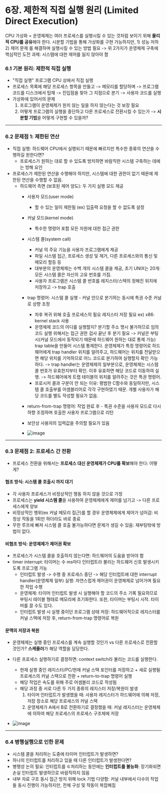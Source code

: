 # 6장. 제한적 직접 실행 원리 (Limited Direct Execution)

CPU 가상화 = 운영체제는 여러 프로세스를 실행시킬 수 있는 것처럼 보이기 위해 **물리적 CPU를 공유**해야 한다.
시분할 기법을 통해 가상화를 구현 가능하지만, 1) 성능 저하 2) 제어 문제 를 해결하며 실행시킬 수 있는 방법 필요
-> 위 2가지가 운영체제 구축에 핵심적인 도전 과제: 시스템에 대한 제어를 잃지 않아야 함

### 6.1 기본 원리: 제한적 직접 실행
- "직접 실행" 프로그램 CPU 상에서 직접 실행
- 프로세스 목록에 해당 프로세스 항목을 만들고 -> 메모리를 할당하며 -> 프로그램 코드를 디스크에서 탑재 -> 진입점을 찾아 그 지점으로 분기 -> 사용자 코드를 실행
- 가상화에 있어서의 문제
  1. 프로그램이 운영체제가 원치 않는 일을 하지 않는다는 것 보장 필요
  2. 어떻게 프로그램의 실행을 중단하고 다른 프로세스로 전환시킬 수 있는가
-> **시분할 기법**을 어떻게 구현할 수 있을까?

-----

### 6.2 문제점 1: 제한된 연산
- 직접 실행: 하드웨어 CPU에서 실행되기 때문에 빠르지만 특수한 종류의 연산을 수행하길 원한다면?
  - 프로세스가 원하는 대로 할 수 있도록 방치하면 바람직한 시스템 구축하는 데에는 방해 요인
- 프로세스가 제한된 연산을 수행해야 하지만, 시스템에 대한 권한이 없기 때문에 제한된 연산을 수행할 수 없음.
  - 하드웨어 측면 (보호된 제어 양도): 두 가지 실행 모드 제공
    - 사용자 모드(user mode)
      - 할 수 있는 일이 제한됨 (ex) 입출력 요청을 할 수 없도록 설정
    - 커널 모드(kernel mode)
      - 특수한 명령어 포함 모든 자원에 대한 접근 권한
    - 시스템 콜(system call)
      - 커널 의 주요 기능을 사용자 프로그램에게 제공
      - 파일 시스템 접근, 프로세스 생성 및 제거, 다른 프로세스와의 통신 및 메모리 할등 등
      - 대부분의 운영체제는 수백 개의 시스템 콜을 제공, 초기 UNIX는 20개: 모든 시스템 콜은 자신의 고유 번호를 가짐.
      - 사용자 프로그램은 시스템 콜 번호를 레지스터/스택의 정해진 위치에 저장하고 -> trap 호출
    - trap 명령어: 시스템 콜 실행 - 커널 안으로 분기하는 동시에 특권 수준 커널로 상향 조정
      - 차후 복귀 위해 호출 프로세스의 필요 레지스터 저장 필요 ex) x86: kernel stack 사용
      - 운영체제 코드의 어디를 실행할지? 분기할 주소 명시 불가하므로 임의 코드 실행 위해서는 접근 권한 검사 끝난 후 분기 필요
        -> 커널은 부팅 시(커널 모드에서 동작되기 때문에 하드웨어 원하는 대로 통제 가능) trap table을 만들어 시스템 통제한다. 운영체제가 특정 명령어로 하드웨어에게 trap handler 위치를 알려주고, 하드웨어는 위치를 전달받으면 해당 위치를 기억하므로 어느 코드로 분기하여 실행할지 확인 가능하다.
        -> trap handler는 운영체제의 일부분으로, 운영체제는 시스템 콜 번호가 유효한지부터 확인. 이후 유효하면 해당 코드로 이동하여 실행.
        -> 하드웨어에게 트랩 테이블의 위치를 알려주는 것은 특권 명령어.
      - 프로시저 콜과 구분이 안 되는 이유: 평범한 C함수와 동일하지만, 시스템 콜 호출부를 어셈블리어로 각각 구현하였기 때문. 개별 사용자가 해당 코드를 별도 작성할 필요가 없음.
    - return-from-trap 명령어: 작업 완료 후 - 특권 수준을 사용자 모드로 다시 하향 조정하며 호출한 사용자 프로그램으로 리턴
    - 보안상 사용자의 입력값을 주의할 필요가 있음
   
    - ![image](https://github.com/kkbp1021/OS-Study/assets/71924746/c02c7f93-3d7e-45b9-bd18-f5e26caab791)


------

### 6.3 문제점 2: 프로세스 간 전환
- 프로세스 전환을 위해서는 **프로세스 대신 운영체제가 CPU를 확보**해야 한다: 어떻게?
  
#### 협조 방식: 시스템 콜 호출시 까지 대기
- 각 사용자 프로세스가 비정상적인 행동 하지 않을 것으로 가정
- 프로세스는 **yield 시스템 콜**을 사용하여 운영체제에게 제어를 넘기고 -> 다른 프로세스에게 양보
- 비정상적인 행위(ex 커널 메모리 접근)를 할 경우 운영체제에게 제어가 넘어감: 비정상 작동을 1회만 하더라도 바로 종료
- 무한 루프에 빠져 시스템 콜 호출 불가능하다면 문제가 생길 수 있음: 재부팅밖에 방법이 없다.

#### 비협조 방식: 운영체제가 제어권 확보
- 프로세스가 시스템 콜을 호출하지 않는다면: 하드웨어의 도움을 받아야 함
- timer interrupt: 타이머는 수 ms마다 인터럽트라 불리는 하드웨어 신호 발생시키도록 프로그램 가능
  - 인터럽트 발생 -> 수행 중 프로세스 중단 -> 해당 인터럽트에 대한 interrupt handler(운영체제 일부) 실행: 자연스럽게 제어권이 운영체제로 넘어가며 필요한 작업 수행
  - 운영체제: 타이머 인터럽트 발생 시 실행해야 할 코드의 주소 기록 필요하므로 부팅시 테이블 형태로 메모리에 초기화한다. 또한, 타이머는 부팅시 시작. 타이머를 끌 수도 있다.
  - 인터럽트 발생 시 실행 중이던 프로그램 상태 저장: 하드웨어적으로 레지스터를 커널 스택에 저장 후, return-from-trap 명령어로 복원

#### 문맥의 저장과 복원
- 운영체제는 실행 중인 프로세스를 계속 실행할 것인가 vs 다른 프로세스로 전환할 것인가? **스케줄러**가 해당 역할을 담당한다.
- 다른 프로세스 실행하기로 결정하면: context switch라 불리는 코드를 실행한다.
  - 현재 실행 중인 레지스터/PC/현재 커널 스택 포인터를 저장하고 + 새로 실행될 프로세스의 커널 스택으로 전환 + return-to-trap 명령어 실행
  - 해당 작업은 속도를 위해 주로 어셈블리 코드로 작성됨
  - 해당 과정 중 서로 다른 두 가지 종류의 레지스터 저장/복원이 발생
    1. 타이머 인터럽트가 발생했을 때: 사용자 레지스터가 하드웨어에 의해 저장, 저장 장소로 해당 프로세스의 커널 스택
    2. 운영체제가 A에서 B로 전환하기로 결정했을 때: 커널 레지스터는 운영체제에 의하여 해당 프로세스의 프로세스 구조체에 저장
 
- ![image](https://github.com/kkbp1021/OS-Study/assets/71924746/1641e8d4-66b1-4b38-90df-369a542fa7eb)

-----

### 6.4 병행실행으로 인한 문제
- 시스템 콜을 처리하는 도중에 타이머 인터럽트가 발생하면?
- 하나의 인터럽트를 처리하고 있을 때 다른 인터럽트가 발생한다면?
- 병행성 논의 필요: 인터럽트를 ㅌ처리하는 동안에는 **인터럽트를 불능화**: 장기화되면 손실 인터럽트 발생하므로 바람직하지 않음
- 내부 자료 구조 동시 접근 방지 위해 lock 기법 다양함: 커널 내부에서 다수의 작업들 동시 진행이 가능하지만, 전체 구성 및 작동이 복잡해짐
